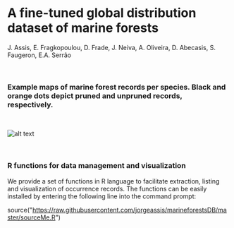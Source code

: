 # A fine-tuned global distribution dataset of marine forests

J. Assis, E. Fragkopoulou, D. Frade, J. Neiva, A. Oliveira, D. Abecasis, S. Faugeron, E.A. Serrão

<br>

### Example maps of marine forest records per species. Black and orange dots depict pruned and unpruned records, respectively.

<br>

![alt text](https://github.com/jorgeassis/marineforestsDB/raw/master/Data/exampleMaps/AlismatalesCymodoceaceaeAmphibolisantarctica.png) <!-- .element width="50%" -->


<br>

### R functions for data management and visualization

We provide a set of functions in R language to facilitate extraction, listing and visualization of occurrence records. The functions can be easily installed by entering the following line into the command prompt:

source("https://raw.githubusercontent.com/jorgeassis/marineforestsDB/master/sourceMe.R")

